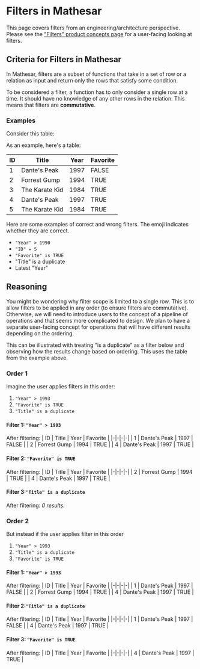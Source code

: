 # Filters in Mathesar

This page covers filters from an engineering/architecture perspective. Please see the ["Filters" product concepts page](/product/concepts/filters) for a user-facing looking at filters.

## Criteria for Filters in Mathesar
In Mathesar, filters are a subset of functions that take in a set of row or a relation as input and return only the rows that satisfy some condition.

To be considered a filter, a function has to only consider a single row at a time. It should have no knowledge of any other rows in the relation. This means that filters are **commutative**.

### Examples

Consider this table:

As an example, here's a table:

| ID | Title | Year | Favorite |
|-|-|-|-|
| 1 | Dante's Peak | 1997 | FALSE |
| 2 | Forrest Gump | 1994 | TRUE |
| 3 | The Karate Kid | 1984 | TRUE |
| 4 | Dante's Peak | 1997 | TRUE |
| 5 | The Karate Kid | 1984 | TRUE |

Here are some examples of correct and wrong filters. The emoji indicates whether they are correct.

- `"Year" > 1990`
- `"ID" = 5`
- `"Favorite" is TRUE`
- "Title" is a duplicate
- Latest "Year"

## Reasoning
You might be wondering why filter scope is limited to a single row. This is to allow filters to be applied in any order (to ensure filters are commutative). Otherwise, we will need to introduce users to the concept of a pipeline of operations and that seems more complicated to design. We plan to have a separate user-facing concept for operations that will have different results depending on the ordering.

This can be illustrated with treating "is a duplicate" as a filter below and observing how the results change based on ordering. This uses the table from the example above.

### Order 1
Imagine the user applies filters in this order: 
1. `"Year" > 1993`
2. `"Favorite" is TRUE`
3. `"Title" is a duplicate`

#### Filter 1: `"Year" > 1993`
After filtering:
| ID | Title | Year | Favorite |
|-|-|-|-|
| 1 | Dante's Peak | 1997 | FALSE |
| 2 | Forrest Gump | 1994 | TRUE |
| 4 | Dante's Peak | 1997 | TRUE |

####  Filter 2: `"Favorite" is TRUE`
After filtering:
| ID | Title | Year | Favorite |
|-|-|-|-|
| 2 | Forrest Gump | 1994 | TRUE |
| 4 | Dante's Peak | 1997 | TRUE |

#### Filter 3:`"Title" is a duplicate`
After filtering: *0 results.*

### Order 2
But instead if the user applies filter in this order
1. `"Year" > 1993`
2. `"Title" is a duplicate`
3. `"Favorite" is TRUE`

#### Filter 1: `"Year" > 1993`
After filtering:
| ID | Title | Year | Favorite |
|-|-|-|-|
| 1 | Dante's Peak | 1997 | FALSE |
| 2 | Forrest Gump | 1994 | TRUE |
| 4 | Dante's Peak | 1997 | TRUE |

#### Filter 2:`"Title" is a duplicate`
After filtering:
| ID | Title | Year | Favorite |
|-|-|-|-|
| 1 | Dante's Peak | 1997 | FALSE |
| 4 | Dante's Peak | 1997 | TRUE |

####  Filter 3: `"Favorite" is TRUE`
After filtering:
| ID | Title | Year | Favorite |
|-|-|-|-|
| 4 | Dante's Peak | 1997 | TRUE |